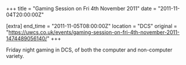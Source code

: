+++
title = "Gaming Session on Fri 4th November 2011"
date = "2011-11-04T20:00:00Z"

[extra]
end_time = "2011-11-05T08:00:00Z"
location = "DCS"
original = "https://uwcs.co.uk/events/gaming-session-on-fri-4th-november-2011-1474489056140/"
+++

Friday night gaming in DCS, of both the computer and non-computer variety.

